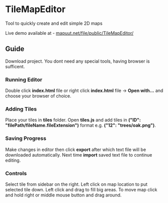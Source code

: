 # TileMapEditor
Tool to quickly create and edit simple 2D maps

Live demo available at - [mapuut.net/file/public/TileMapEditor/](https://mapuut.net/file/public/TileMapEditor/)

## Guide
Download project. You dont need any special tools, having browser is sufficent.

### Running Editor
Double click **index.html** file or right click **index.html**
file -> **Open with...** and choose your browser of choice.

### Adding Tiles
Place your tiles in **tiles** folder. Open **tiles.js** and add tiles in 
**("ID": "filePath/fileName.fileExtension")** format e.g. **("12": "trees/oak.png")**.

### Saving Progress
Make changes in editor then click **export** after which text file will be downloaded automatically. Next
time **import** saved text file to continue editing.

### Controls
Select tile from sidebar on the right. Left click on map location to put selected tile
down. Left click and drag to fill big areas. To move map click and hold right 
or middle mouse button and drag around.
